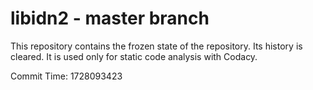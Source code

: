 # libidn2 - master branch

This repository contains the frozen state of the repository.
Its history is cleared. It is used only for static code
analysis with Codacy.

Commit Time: 1728093423